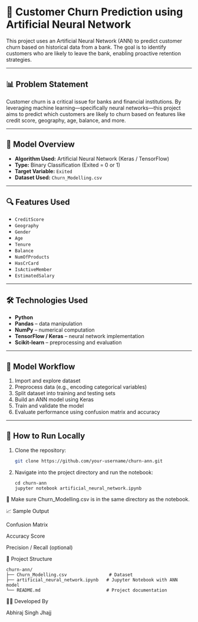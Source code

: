 # 🧠 Customer Churn Prediction using Artificial Neural Network

This project uses an Artificial Neural Network (ANN) to predict customer churn based on historical data from a bank. The goal is to identify customers who are likely to leave the bank, enabling proactive retention strategies.

---

## 📊 Problem Statement

Customer churn is a critical issue for banks and financial institutions. By leveraging machine learning—specifically neural networks—this project aims to predict which customers are likely to churn based on features like credit score, geography, age, balance, and more.

---

## 🧠 Model Overview

- **Algorithm Used:** Artificial Neural Network (Keras / TensorFlow)
- **Type:** Binary Classification (Exited = 0 or 1)
- **Target Variable:** `Exited`  
- **Dataset Used:** `Churn_Modelling.csv`

---

## 🔍 Features Used

- `CreditScore`
- `Geography`
- `Gender`
- `Age`
- `Tenure`
- `Balance`
- `NumOfProducts`
- `HasCrCard`
- `IsActiveMember`
- `EstimatedSalary`

---

## 🛠️ Technologies Used

- **Python**
- **Pandas** – data manipulation
- **NumPy** – numerical computation
- **TensorFlow / Keras** – neural network implementation
- **Scikit-learn** – preprocessing and evaluation

---

## 🧪 Model Workflow

1. Import and explore dataset
2. Preprocess data (e.g., encoding categorical variables)
3. Split dataset into training and testing sets
4. Build an ANN model using Keras
5. Train and validate the model
6. Evaluate performance using confusion matrix and accuracy

---

## 🚀 How to Run Locally

1. Clone the repository:
   ```bash
   git clone https://github.com/your-username/churn-ann.git

2. Navigate into the project directory and run the notebook:
   ```
   cd churn-ann
   jupyter notebook artificial_neural_network.ipynb
   ```
   
📁 Make sure Churn_Modelling.csv is in the same directory as the notebook.

📈 Sample Output

Confusion Matrix

Accuracy Score

Precision / Recall (optional)

📌 Project Structure
```
churn-ann/
├── Churn_Modelling.csv                # Dataset
├── artificial_neural_network.ipynb   # Jupyter Notebook with ANN model
└── README.md                         # Project documentation
```

👨‍💻 Developed By

Abhiraj Singh Jhajj




